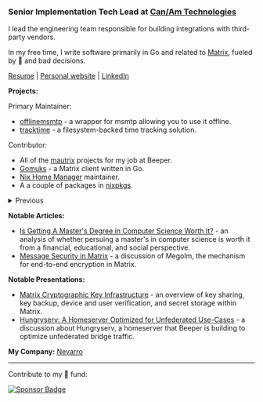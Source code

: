 ### Senior Implementation Tech Lead at [Can/Am Technologies](https://canamtechnologies.com)

I lead the engineering team responsible for building integrations with third-party vendors.

In my free time, I write software primarily in Go and related to [Matrix](https://matrix.org), fueled by 🍣 and bad decisions.

[Resume](https://sumnerevans.com/portfolio/resume.pdf) | [Personal website](https://sumnerevans.com?src=gh) | [LinkedIn](https://www.linkedin.com/in/sumnerevans)

**Projects:**

Primary Maintainer:
* [offlinemsmtp](https://github.com/sumnerevans/offlinemsmtp) - a wrapper for msmtp allowing you to use it offline.
* [tracktime](https://github.com/sumnerevans/tracktime) - a filesystem-backed time tracking solution.

Contributor:
* All of the [mautrix](https://github.com/mautrix) projects for my job at Beeper.
* [Gomuks](https://github.com/tulir/gomuks) - a Matrix client written in Go.
* [Nix Home Manager](https://github.com/nix-community/home-manager) maintainer.
* A a couple of packages in [nixpkgs](https://github.com/NixOS/nixpkgs).

<details>
<summary>Previous</summary>

* [mautrix-telegram bridge](https://github.com/mautrix/telegram) - a Matrix bridge for Telegram. Maintained on behalf of Beeper.
* [LinkedIn Matrix bridge](https://github.com/mautrix/linkedin) - a Matrix bridge for LinkedIn messages. Maintained on behalf of Beeper.
* [Sublime Music](https://github.com/sublime-music/sublime-music) - a native Gonic/Subsonic/Airsonic/\*sonic client for Linux. Built using Python and GTK+.

</details>

**Notable Articles:**

* [Is Getting A Master's Degree in Computer Science Worth It?](https://sumnerevans.com/posts/school/is-getting-a-masters-in-cs-worth-it?src=ghreadme) - an analysis of whether persuing a master's in computer science is worth it from a financial, educational, and social perspective.
* [Message Security in Matrix](https://sumnerevans.com/posts/matrix/megolm?src=ghreadme) - a discussion of Megolm, the mechanism for end-to-end encryption in Matrix.

**Notable Presentations:**

* [Matrix Cryptographic Key Infrastructure](https://sumnerevans.com/posts/matrix/cryptographic-key-infrastructure?src=ghreadme) - an overview of key sharing, key backup, device and user verification, and secret storage within Matrix.
* [Hungryserv: A Homeserver Optimized for Unfederated Use-Cases](https://sumnerevans.com/portfolio/#presentation-hungryserv) - a discussion about Hungryserv, a homeserver that Beeper is building to optimize unfederated bridge traffic.

**My Company:** [Nevarro](https://nevarro.space)

---

Contribute to my 🍣 fund:

[![Sponsor Badge](https://img.shields.io/github/sponsors/sumnerevans?logo=github)](https://github.com/sponsors/sumnerevans)

